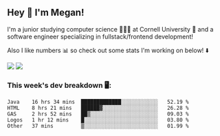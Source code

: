 ## Hey 👋 I'm Megan! 
I'm a junior studying computer science 👩🏻‍💻 at Cornell University 🐻 and a software engineer specializing in fullstack/frontend development!

Also I like numbers 📊 so check out some stats I'm working on below! ⬇️

<img src="https://github-readme-stats.meganyin13.vercel.app/api?username=meganyin13&show_icons=true&hide=stars&count_private=true" />

<img src="https://github-readme-stats.meganyin13.vercel.app/api/top-langs/?username=meganyin13&layout=compact&hide=Jupyter%20Notebook" />

### This week's dev breakdown 🖥:
<!--START_SECTION:waka-->
```text
Java    16 hrs 34 mins  █████████████░░░░░░░░░░░░   52.19 % 
HTML    8 hrs 21 mins   ██████▓░░░░░░░░░░░░░░░░░░   26.28 % 
GAS     2 hrs 52 mins   ██▒░░░░░░░░░░░░░░░░░░░░░░   09.03 % 
Logos   1 hr 12 mins    █░░░░░░░░░░░░░░░░░░░░░░░░   03.80 % 
Other   37 mins         ▒░░░░░░░░░░░░░░░░░░░░░░░░   01.99 % 
```
<!--END_SECTION:waka-->
